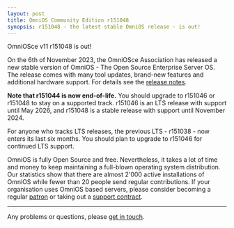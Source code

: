 ```yaml
---
layout: post
title: OmniOS Community Edition r151048
synopsis: r151048 - the latest stable OmniOS release - is out!
---
```


OmniOSce v11 r151048 is out!

On the 6th of November 2023, the OmniOSce Association has released a new stable
version of OmniOS - The Open Source Enterprise Server OS. The release comes
with many tool updates, brand-new features and additional hardware support. For
details see the [release notes](https://omnios.org/rn/r48).

**Note that r151044 is now end-of-life.** You should upgrade to r151046
or r151048 to stay on a supported track. r151046 is an LTS release with support
until May 2026, and r151048 is a stable release with support until November
2024.

For anyone who tracks LTS releases, the previous LTS - r151038 - now enters its
last six months. You should plan to upgrade to r151046 for continued LTS
support.

OmniOS is fully Open Source and free. Nevertheless, it takes a lot of time and
money to keep maintaining a full-blown operating system distribution. Our
statistics show that there are almost 2'000 active installations of OmniOS
while fewer than 20 people send regular contributions. If your organisation
uses OmniOS based servers, please consider becoming a regular
[patron](https://omnios.org/patron) or taking out a
[support contract](https://omnios.org/invoice).

---

Any problems or questions, please [get in touch](/about/contact.html).

